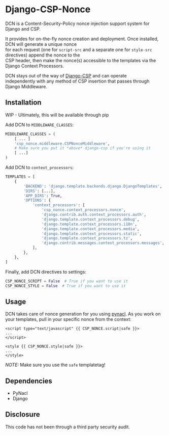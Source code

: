# Django-CSP-Nonce

DCN is a Content-Security-Policy nonce injection support system for Django and CSP.

It provides for on-the-fly nonce creation and deployment. Once installed, DCN will generate a unique nonce  
for each request (one for `script-src` and a separate one for `style-src` directives) append the nonce to the  
CSP header, then make the nonce(s) accessible to the templates via the Django Context Processors.

DCN stays out of the way of [Django-CSP](http://django-csp.readthedocs.io/en/latest/) and can operate  
independently with any method of CSP insertion that passes through Django Middleware.


## Installation

WIP - Ultimately, this will be available through pip

Add DCN to `MIDDLEWARE_CLASSES`:
```python
MIDDLEWARE_CLASSES = (
    [ ... ]
    'csp_nonce.middleware.CSPNonceMiddleware',
    # Make sure you put it *above* django-csp if you're using it
    [ ...]
)
```

Add DCN to `context_processors`:
```python
TEMPLATES = [
    {
        'BACKEND': 'django.template.backends.django.DjangoTemplates',
        'DIRS': [...],
        'APP_DIRS': True,
        'OPTIONS': {
            'context_processors': [
                'csp_nonce.context_processors.nonce',
                'django.contrib.auth.context_processors.auth',
                'django.template.context_processors.debug',
                'django.template.context_processors.i18n',
                'django.template.context_processors.media',
                'django.template.context_processors.static',
                'django.template.context_processors.tz',
                'django.contrib.messages.context_processors.messages',
            ],
        },
    },
]
```

Finally, add DCN directives to settings:
```python
CSP_NONCE_SCRIPT = False  # True if you want to use it
CSP_NONCE_STYLE = False  # True if you want to use it
```


## Usage
DCN takes care of nonce generation for you using [pynacl](https://github.com/pyca/pynacl).
As you work on your templates, pull in your specific nonce from the context:
```django
<script type="text/javascript" {{ CSP_NONCE.script|safe }}>
...
</script>

<style {{ CSP_NONCE.style|safe }}>
...
</style>
```
*NOTE:* Make sure you use the `safe` templatetag!


## Dependencies 

- PyNacl
- Django

## Disclosure
This code has not been through a third party security audit.
